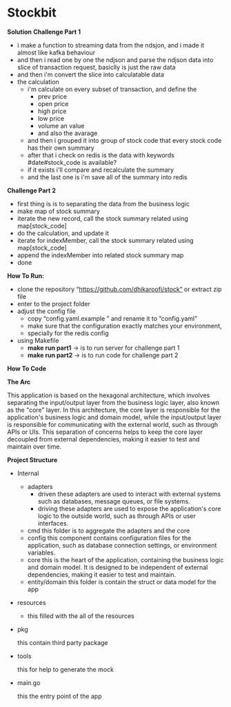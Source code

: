 # Stockbit

**Solution**
**Challenge Part 1**
- i make a function to streaming data from the ndsjon, and i made it almost like kafka behaviour
- and then i read one by one the ndjson and parse the ndjson data into slice of transaction request, basiclly is just the raw data
- and then i'm convert the slice into calculatable data
- the calculation
  - i'm calculate on every subset of transaction, and define the
    - prev price
    - open price
    - high price
    - low price
    - volume an value
    - and also the avarage
  - and then i grouped it into group of stock code that every stock code has their own summary
  - after that i check on redis is the data with keywords #date#stock_code is available?
  - if it exists i'll compare and recalculate the summary 
  - and the last one is i'm save all of the summary into redis

**Challenge Part 2**
- first thing is is to separating the data from the business logic
- make map of stock summary
- iterate the new record, call the stock summary related using map[stock_code]
- do the calculation, and update it
- iterate for indexMember, call the stock summary related using map[stock_code]
- append the indexMember into related stock summary map
- done



**How To Run:**
- clone the repository “https://github.com/dhikaroofi/stock” or extract zip file
- enter to the project folder
- adjust the config file
    - copy “config.yaml.example ” and rename it to “config.yaml”
    - make sure that the configuration exactly matches your environment,
    - specially for the redis config
- using Makefile
    - **make run part1** → is to run server for challenge part 1
    - **make run part2** → is to run code for challenge part 2


**How To Code**

**The Arc**

This application is based on the hexagonal architecture, which involves separating the input/output layer from the business logic layer, also known as the "core" layer. In this architecture, the core layer is responsible for the application's business logic and domain model, while the input/output layer is responsible for communicating with the external world, such as through APIs or UIs. This separation of concerns helps to keep the core layer decoupled from external dependencies, making it easier to test and maintain over time.

**Project Structure**

- Internal
    - adapters
        - driven
          these adapters are used to interact with external systems such as databases, message queues, or file systems.
        - driving
          these adapters are used to expose the application's core logic to the outside world, such as through APIs or user interfaces.
    - cmd
      this folder is to aggregate the adapters and the core
    - config
      this component contains configuration files for the application, such as database connection settings, or environment variables.
    - core
      this is the heart of the application, containing the business logic and domain model. It is designed to be independent of external dependencies, making it easier to test and maintain.
    - entity/domain
      this folder is contain the struct or data model for the app
- resources
    - this filled with the all of the resources
- pkg

  this contain third party package

- tools

  this for help to generate the mock

- main.go

  this the entry point of the app